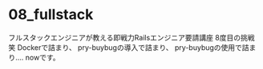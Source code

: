 # 08_fullstack

フルスタックエンジニアが教える即戦力Railsエンジニア要請講座
8度目の挑戦笑 
Dockerで詰まり、
pry-buybugの導入で詰まり、
pry-buybugの使用で詰まり....
nowです。

